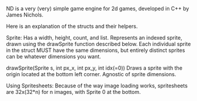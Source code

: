 ND is a very (very) simple game engine for 2d games, developed in C++ by
James Nichols.

Here is an explanation of the structs and their helpers.

Sprite:
Has a width, height, count, and list.
Represents an indexed sprite, drawn using the drawSprite function described
below. Each individual sprite in the struct MUST have the same dimensions,
but entirely distinct sprites can be whatever dimensions you want.

drawSprite(Sprite s, int px_x, int px_y, int idx(=0))
Draws a sprite with the origin located at the bottom left corner. Agnostic of
sprite dimensions.

Using Spritesheets:
Because of the way image loading works, spritesheets are 32x(32*n) for n images,
with Sprite 0 at the bottom.